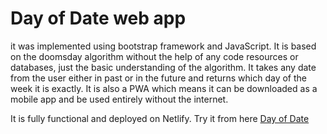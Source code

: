 # Day of Date web app 
it was implemented using bootstrap framework and JavaScript. It is based on the doomsday algorithm without the help of any code resources or databases, just the basic understanding of the algorithm. It takes any date from the user either in past or in the future and returns which day of the week it is exactly. It is also a PWA which means it can be downloaded as a mobile app and be used entirely without the internet.

It is fully functional and deployed on Netlify.
Try it from here [Day of Date](https://dayofdate.netlify.app/)
